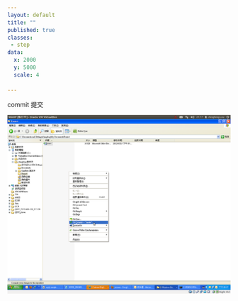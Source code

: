 ```yaml
---
layout: default
title: ""
published: true
classes:
 - step
data:
  x: 2000
  y: 5000
  scale: 4

---
```


commit 提交

![git-commit](git-commit.png)

